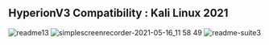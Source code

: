## HyperionV3 Compatibility : Kali Linux 2021
![readme13](https://user-images.githubusercontent.com/59021489/106516732-c9201000-64d7-11eb-8b2c-0e402c3d64fb.jpg)
![simplescreenrecorder-2021-05-16_11 58 49](https://user-images.githubusercontent.com/59021489/118393272-8a553680-b63e-11eb-9fee-46440dbe2003.gif)
![readme-suite3](https://user-images.githubusercontent.com/59021489/106468501-4c247480-649e-11eb-8919-f24069a02c8c.jpg)
